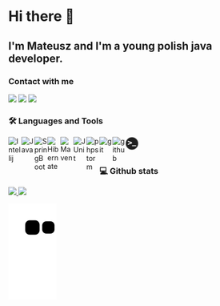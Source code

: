 # Hi there 👋

## I'm Mateusz and I'm a young polish java developer.

### Contact with me

<a href="https://www.linkedin.com/in/mateusz-hajduczek-50394a212/" target="_blank"><img src="https://img.shields.io/badge/-LinkedIn-%230077B5?style=for-the-badge&logo=linkedin&logoColor=white" target="_blank"></a>
<a href = "mailto:mateuszhajduczek17@gmail.com"><img src="https://img.shields.io/badge/-Gmail-%23333?style=for-the-badge&logo=gmail&logoColor=white" target="_blank"></a>
<a href="https://www.facebook.com/mateusz.hajduczek.948" target="_blank"><img src="https://img.shields.io/badge/-FaceBook-%230077B5?style=for-the-badge&logo=facebook&logoColor=white" target="_blank"></a>
<br />

### 🛠️ Languages and Tools

[<img align="left" alt="Intellij" width="26px" src="https://upload.wikimedia.org/wikipedia/commons/thumb/9/9c/IntelliJ_IDEA_Icon.svg/1200px-IntelliJ_IDEA_Icon.svg.png" />](https://www.jetbrains.com/idea/)
[<img align="left" alt="Java" width="26px" src="https://upload.wikimedia.org/wikipedia/en/thumb/3/30/Java_programming_language_logo.svg/182px-Java_programming_language_logo.svg.png" />](https://www.java.com/pl/)
[<img align="left" alt="SpringBoot" width="26px" src="https://external-preview.redd.it/euCwM2qWAxCAHDHQLm0qBKB1ZTmKXcWZd4IIV-5BA74.jpg?auto=webp&s=8109bafd53dfef05f361a69123b4ea6ac96016c8" />](https://start.spring.io)
[<img align="left" alt="Hibernate" width="26px" src="https://fs.siteor.com/javatech/files/layout/assan/vavatech/img/content/hibernate_bez_tla.png?1614088813" />](https://hibernate.org)
[<img align="left" alt="Maven" width="26px" src="https://cdn.icon-icons.com/icons2/2107/PNG/512/file_type_maven_icon_130397.png" />](https://maven.apache.org)
[<img align="left" alt="JUnit" width="26px" src="https://assets.website-files.com/5f10ed4c0ebf7221fb5661a5/5f23a7a9b70a249eed481481_Junit.png" />](https://junit.org/junit5/)
[<img align="left" alt="phpstorm" width="26px" src="https://upload.wikimedia.org/wikipedia/commons/c/c9/PhpStorm_Icon.svg" />](https://www.jetbrains.com/phpstorm/)
[<img align="left" alt="git" width="26px" src="https://image.pngaaa.com/551/4725551-middle.png" />](https://www.git-scm.com)
[<img align="left" alt="github" width="26px" src="https://play-lh.googleusercontent.com/PCpXdqvUWfCW1mXhH1Y_98yBpgsWxuTSTofy3NGMo9yBTATDyzVkqU580bfSln50bFU" />](https://github.com)
[<img align="left" alt="Terminal" width="26px" src="https://raw.githubusercontent.com/github/explore/80688e429a7d4ef2fca1e82350fe8e3517d3494d/topics/terminal/terminal.png" />](https://docs.microsoft.com/en-us/windows/terminal/)
<br />
<br />

### 💻 Github stats
<a href="https://github.com/GlZM0">
  <img height="180em" src="https://github-readme-stats.vercel.app/api?username=glzm0&show_icons=true&theme=dracula&include_all_commits=true&count_private=true&title_color=8a33e1"/>
  <img height="180em" src="https://github-readme-stats.vercel.app/api/top-langs/?username=glzm0&layout=compact&langs_count=7&theme=dracula&title_color=8a33e1"/>
  
  ![Snake animation](https://github.com/rafaballerini/rafaballerini/blob/output/github-contribution-grid-snake.svg)
